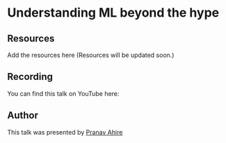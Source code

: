 # Understanding ML beyond the hype

## Resources

Add the resources here (Resources will be updated soon.)

## Recording

You can find this talk on YouTube here:

## Author

This talk was presented by [Pranav Ahire](https://x.com/hoipranav)
